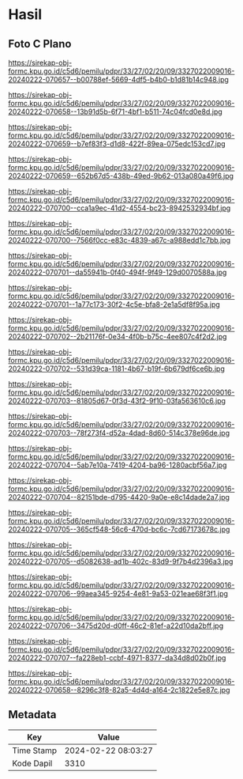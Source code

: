 # Hasil

## Foto C Plano

https://sirekap-obj-formc.kpu.go.id/c5d6/pemilu/pdpr/33/27/02/20/09/3327022009016-20240222-070657--b00788ef-5669-4df5-b4b0-b1d81b14c948.jpg

https://sirekap-obj-formc.kpu.go.id/c5d6/pemilu/pdpr/33/27/02/20/09/3327022009016-20240222-070658--13b91d5b-6f71-4bf1-b511-74c04fcd0e8d.jpg

https://sirekap-obj-formc.kpu.go.id/c5d6/pemilu/pdpr/33/27/02/20/09/3327022009016-20240222-070659--b7ef83f3-d1d8-422f-89ea-075edc153cd7.jpg

https://sirekap-obj-formc.kpu.go.id/c5d6/pemilu/pdpr/33/27/02/20/09/3327022009016-20240222-070659--652b67d5-438b-49ed-9b62-013a080a49f6.jpg

https://sirekap-obj-formc.kpu.go.id/c5d6/pemilu/pdpr/33/27/02/20/09/3327022009016-20240222-070700--cca1a9ec-41d2-4554-bc23-8942532934bf.jpg

https://sirekap-obj-formc.kpu.go.id/c5d6/pemilu/pdpr/33/27/02/20/09/3327022009016-20240222-070700--7566f0cc-e83c-4839-a67c-a988edd1c7bb.jpg

https://sirekap-obj-formc.kpu.go.id/c5d6/pemilu/pdpr/33/27/02/20/09/3327022009016-20240222-070701--da55941b-0f40-494f-9f49-129d0070588a.jpg

https://sirekap-obj-formc.kpu.go.id/c5d6/pemilu/pdpr/33/27/02/20/09/3327022009016-20240222-070701--1a77c173-30f2-4c5e-bfa8-2e1a5df8f95a.jpg

https://sirekap-obj-formc.kpu.go.id/c5d6/pemilu/pdpr/33/27/02/20/09/3327022009016-20240222-070702--2b21176f-0e34-4f0b-b75c-4ee807c4f2d2.jpg

https://sirekap-obj-formc.kpu.go.id/c5d6/pemilu/pdpr/33/27/02/20/09/3327022009016-20240222-070702--531d39ca-1181-4b67-b19f-6b679df6ce6b.jpg

https://sirekap-obj-formc.kpu.go.id/c5d6/pemilu/pdpr/33/27/02/20/09/3327022009016-20240222-070703--81805d67-0f3d-43f2-9f10-03fa563610c6.jpg

https://sirekap-obj-formc.kpu.go.id/c5d6/pemilu/pdpr/33/27/02/20/09/3327022009016-20240222-070703--78f273f4-d52a-4dad-8d60-514c378e96de.jpg

https://sirekap-obj-formc.kpu.go.id/c5d6/pemilu/pdpr/33/27/02/20/09/3327022009016-20240222-070704--5ab7e10a-7419-4204-ba96-1280acbf56a7.jpg

https://sirekap-obj-formc.kpu.go.id/c5d6/pemilu/pdpr/33/27/02/20/09/3327022009016-20240222-070704--82151bde-d795-4420-9a0e-e8c14dade2a7.jpg

https://sirekap-obj-formc.kpu.go.id/c5d6/pemilu/pdpr/33/27/02/20/09/3327022009016-20240222-070705--365cf548-56c6-470d-bc6c-7cd67173678c.jpg

https://sirekap-obj-formc.kpu.go.id/c5d6/pemilu/pdpr/33/27/02/20/09/3327022009016-20240222-070705--d5082638-ad1b-402c-83d9-9f7b4d2396a3.jpg

https://sirekap-obj-formc.kpu.go.id/c5d6/pemilu/pdpr/33/27/02/20/09/3327022009016-20240222-070706--99aea345-9254-4e81-9a53-021eae68f3f1.jpg

https://sirekap-obj-formc.kpu.go.id/c5d6/pemilu/pdpr/33/27/02/20/09/3327022009016-20240222-070706--3475d20d-d0ff-46c2-81ef-a22d10da2bff.jpg

https://sirekap-obj-formc.kpu.go.id/c5d6/pemilu/pdpr/33/27/02/20/09/3327022009016-20240222-070707--fa228eb1-ccbf-4971-8377-da34d8d02b0f.jpg

https://sirekap-obj-formc.kpu.go.id/c5d6/pemilu/pdpr/33/27/02/20/09/3327022009016-20240222-070658--8296c3f8-82a5-4d4d-a164-2c1822e5e87c.jpg


## Metadata

| Key        | Value               |
| ---------- | ------------------- |
| Time Stamp | 2024-02-22 08:03:27 |
| Kode Dapil | 3310                |



